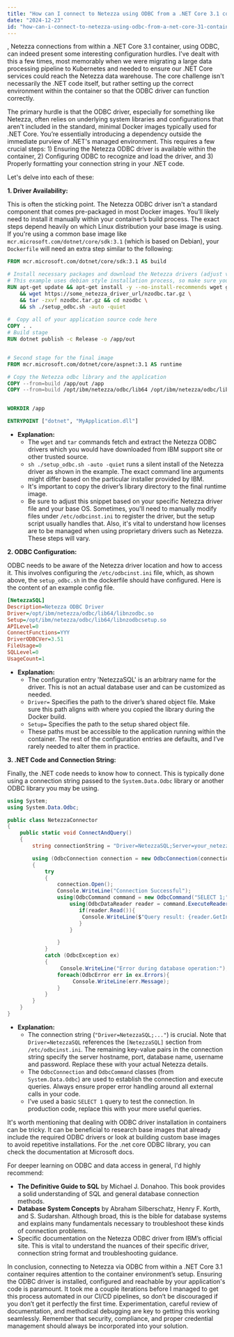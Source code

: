 ```yaml
---
title: "How can I connect to Netezza using ODBC from a .NET Core 3.1 container?"
date: "2024-12-23"
id: "how-can-i-connect-to-netezza-using-odbc-from-a-net-core-31-container"
---
```


,  Netezza connections from within a .NET Core 3.1 container, using ODBC, can indeed present some interesting configuration hurdles. I've dealt with this a few times, most memorably when we were migrating a large data processing pipeline to Kubernetes and needed to ensure our .NET Core services could reach the Netezza data warehouse. The core challenge isn't necessarily the .NET code itself, but rather setting up the correct environment within the container so that the ODBC driver can function correctly.

The primary hurdle is that the ODBC driver, especially for something like Netezza, often relies on underlying system libraries and configurations that aren't included in the standard, minimal Docker images typically used for .NET Core. You’re essentially introducing a dependency outside the immediate purview of .NET's managed environment. This requires a few crucial steps: 1) Ensuring the Netezza ODBC driver is available within the container, 2) Configuring ODBC to recognize and load the driver, and 3) Properly formatting your connection string in your .NET code.

Let's delve into each of these:

**1. Driver Availability:**

This is often the sticking point. The Netezza ODBC driver isn't a standard component that comes pre-packaged in most Docker images. You’ll likely need to install it manually within your container’s build process. The exact steps depend heavily on which Linux distribution your base image is using. If you're using a common base image like `mcr.microsoft.com/dotnet/core/sdk:3.1` (which is based on Debian), your `Dockerfile` will need an extra step similar to the following:

```dockerfile
FROM mcr.microsoft.com/dotnet/core/sdk:3.1 AS build

# Install necessary packages and download the Netezza drivers (adjust version and location as needed).
# This example uses debian style installation process, so make sure your image has correct package manager installed
RUN apt-get update && apt-get install -y --no-install-recommends wget gnupg2 \
    && wget https://some_netezza_driver_url/nzodbc.tar.gz \
    && tar -zxvf nzodbc.tar.gz && cd nzodbc \
    && sh ./setup_odbc.sh -auto -quiet
    
#  Copy all of your application source code here
COPY . .
# Build stage
RUN dotnet publish -c Release -o /app/out


# Second stage for the final image
FROM mcr.microsoft.com/dotnet/core/aspnet:3.1 AS runtime

# Copy the Netezza odbc library and the application
COPY --from=build /app/out /app
COPY --from=build /opt/ibm/netezza/odbc/lib64 /opt/ibm/netezza/odbc/lib64


WORKDIR /app

ENTRYPOINT ["dotnet", "MyApplication.dll"]
```

*   **Explanation:**
    *   The `wget` and `tar` commands fetch and extract the Netezza ODBC drivers which you would have downloaded from IBM support site or other trusted source.
    *   `sh ./setup_odbc.sh -auto -quiet` runs a silent install of the Netezza driver as shown in the example. The exact command line arguments might differ based on the particular installer provided by IBM.
    *   It's important to copy the driver’s library directory to the final runtime image.
    *   Be sure to adjust this snippet based on your specific Netezza driver file and your base OS. Sometimes, you'll need to manually modify files under `/etc/odbcinst.ini` to register the driver, but the setup script usually handles that. Also, it's vital to understand how licenses are to be managed when using proprietary drivers such as Netezza. These steps will vary.

**2. ODBC Configuration:**

ODBC needs to be aware of the Netezza driver location and how to access it. This involves configuring the `/etc/odbcinst.ini` file, which, as shown above, the `setup_odbc.sh` in the dockerfile should have configured. Here is the content of an example config file.

```ini
[NetezzaSQL]
Description=Netezza ODBC Driver
Driver=/opt/ibm/netezza/odbc/lib64/libnzodbc.so
Setup=/opt/ibm/netezza/odbc/lib64/libnzodbcsetup.so
APILevel=0
ConnectFunctions=YYY
DriverODBCVer=3.51
FileUsage=0
SQLLevel=0
UsageCount=1
```

*   **Explanation:**
    *   The configuration entry 'NetezzaSQL' is an arbitrary name for the driver. This is not an actual database user and can be customized as needed.
    *   `Driver=` Specifies the path to the driver’s shared object file. Make sure this path aligns with where you copied the library during the Docker build.
    *   `Setup=` Specifies the path to the setup shared object file.
    *   These paths must be accessible to the application running within the container. The rest of the configuration entries are defaults, and I’ve rarely needed to alter them in practice.

**3. .NET Code and Connection String:**

Finally, the .NET code needs to know how to connect. This is typically done using a connection string passed to the `System.Data.Odbc` library or another ODBC library you may be using.

```csharp
using System;
using System.Data.Odbc;

public class NetezzaConnector
{
    public static void ConnectAndQuery()
    {
        string connectionString = "Driver=NetezzaSQL;Server=your_netezza_host;Port=5480;Database=your_database;User=your_user;Password=your_password;";

        using (OdbcConnection connection = new OdbcConnection(connectionString))
        {
            try
            {
                connection.Open();
                Console.WriteLine("Connection Successful");
                using(OdbcCommand command = new OdbcCommand("SELECT 1;", connection)){
                    using(OdbcDataReader reader = command.ExecuteReader()){
                       if(reader.Read()){
                        Console.WriteLine($"Query result: {reader.GetInt32(0)}");
                       }
                    }

                }
            }
            catch (OdbcException ex)
            {
                 Console.WriteLine("Error during database operation:");
                foreach(OdbcError err in ex.Errors){
                     Console.WriteLine(err.Message);
                }
            }
        }
    }
}
```

*   **Explanation:**
    *   The connection string (`"Driver=NetezzaSQL;..."`) is crucial. Note that `Driver=NetezzaSQL` references the `[NetezzaSQL]` section from `/etc/odbcinst.ini`. The remaining key-value pairs in the connection string specify the server hostname, port, database name, username and password. Replace these with your actual Netezza details.
    *   The `OdbcConnection` and `OdbcCommand` classes (from `System.Data.Odbc`) are used to establish the connection and execute queries. Always ensure proper error handling around all external calls in your code.
    *   I’ve used a basic `SELECT 1` query to test the connection. In production code, replace this with your more useful queries.

It's worth mentioning that dealing with ODBC driver installation in containers can be tricky. It can be beneficial to research base images that already include the required ODBC drivers or look at building custom base images to avoid repetitive installations. For the .net core ODBC library, you can check the documentation at Microsoft docs.

For deeper learning on ODBC and data access in general, I'd highly recommend:

*   **The Definitive Guide to SQL** by Michael J. Donahoo. This book provides a solid understanding of SQL and general database connection methods.
*   **Database System Concepts** by Abraham Silberschatz, Henry F. Korth, and S. Sudarshan. Although broad, this is the bible for database systems and explains many fundamentals necessary to troubleshoot these kinds of connection problems.
*   Specific documentation on the Netezza ODBC driver from IBM’s official site. This is vital to understand the nuances of their specific driver, connection string format and troubleshooting guidance.

In conclusion, connecting to Netezza via ODBC from within a .NET Core 3.1 container requires attention to the container environment’s setup. Ensuring the ODBC driver is installed, configured and reachable by your application's code is paramount. It took me a couple iterations before I managed to get this process automated in our CI/CD pipelines, so don’t be discouraged if you don’t get it perfectly the first time. Experimentation, careful review of documentation, and methodical debugging are key to getting this working seamlessly. Remember that security, compliance, and proper credential management should always be incorporated into your solution.
